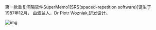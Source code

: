 第一款重复间隔软件SuperMemo1[SRS(spaced-repetition software)]诞生于1987年12月，
由波兰人，Dr Piotr Wozniak,研发设计。


![img](https://tc8483.oss-cn-beijing.aliyuncs.com/img/v2-ca39046d3d65559325c07badde8a931f_r.jpg)